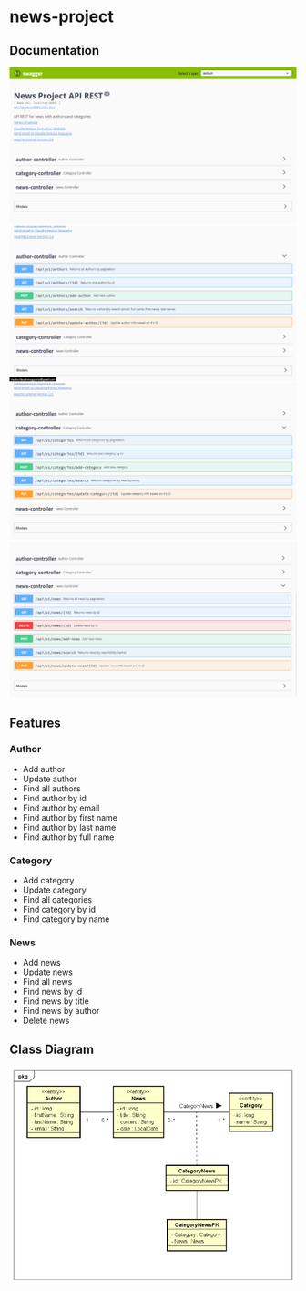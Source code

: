 # news-project

## Documentation

<img src="https://github.com/ClaudioNoggueira/news-project/blob/main/screenshots/swagger-ui-frontpage.png" alt="Swagger UI frontpage" />

<img src="https://github.com/ClaudioNoggueira/news-project/blob/main/screenshots/AuthorController.png" alt="Swagger UI frontpage author-controler dropdown" />

<img src="https://github.com/ClaudioNoggueira/news-project/blob/main/screenshots/CategoryController.png" alt="Swagger UI frontpage category-controler dropdown" />

<img src="https://github.com/ClaudioNoggueira/news-project/blob/main/screenshots/NewsController.png" alt="Swagger UI frontpage news-controler dropdown" />

## Features

### Author

- Add author
- Update author
- Find all authors
- Find author by id
- Find author by email
- Find author by first name
- Find author by last name
- Find author by full name

### Category

- Add category
- Update category
- Find all categories
- Find category by id
- Find category by name

### News

- Add news
- Update news
- Find all news
- Find news by id
- Find news by title
- Find news by author
- Delete news

## Class Diagram

<img src="https://github.com/ClaudioNoggueira/news-project/blob/main/diagrams/class-diagram.png" alt="Class-diagram"/>
